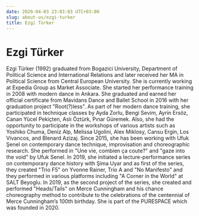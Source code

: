 ```yaml
---
date: 2020-04-03 23:03:03 UTC+03:00
slug: about-us/ezgi-turker
title: Ezgi Türker
---
```

# Ezgi Türker

Ezgi Türker (1992) graduated from Bogazici University,
Department of Political Science and International Relations
and later received her MA in Political Science
from Central European University.
She is currently working at Expedia Group as Market Associate.
She started her performance training in 2008 with modern dance in Ankara.
She graduated and earned her official certificate
from Mavidans Dance and Ballet School in 2016
with her graduation project "Root(?)less".
As part of her modern dance training,
she participated in technique classes by Ayda Zorlu, Bengi Sevim, Ayrin Ersöz,
Canan Yücel Pekiçten, Aslı Öztürk, Pınar Güremek.
Also, she had the opportunity to participate in the workshops
of various artists such as Yoshiko Chuma, Deniz Alp, Melissa Ugolini,
Alex Miklosy, Cansu Ergin, Los Vivancos, and Blenard Azizaj.
Since 2015, she has been working with Ufuk Şenel on contemporary dance technique,
improvisation and choreographic research.
She performed in "Une vie, combien ça coute?"
and "gaze into the void" by Ufuk Senel.
In 2019, she initiated a lecture-performance series
on contemporary dance history with Şima Uyar
and as first of the series, they created "Trio F5" on Yvonne Rainer,
Trio A and "No Manifesto" and they performed in various platforms
including "A Corner in the World" at SALT Beyoglu.
In 2019, as the second project of the series,
she created and performed "Heads/Tails" on Merce Cunningham
and his chance choreography method to contribute
to the celebrations of the centennial of Merce Cunningham’s 100th birthday.
She is part of the PURESPACE which was founded in 2020.


